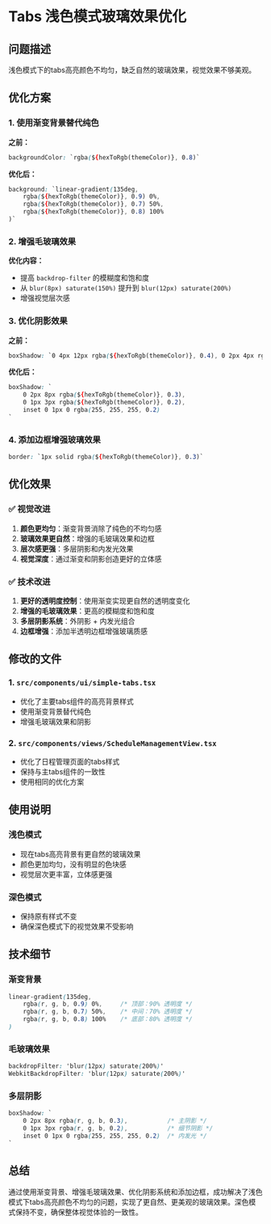 # Tabs 浅色模式玻璃效果优化

## 问题描述
浅色模式下的tabs高亮颜色不均匀，缺乏自然的玻璃效果，视觉效果不够美观。

## 优化方案

### 1. 使用渐变背景替代纯色
**之前：**
```css
backgroundColor: `rgba(${hexToRgb(themeColor)}, 0.8)`
```

**优化后：**
```css
background: `linear-gradient(135deg, 
    rgba(${hexToRgb(themeColor)}, 0.9) 0%, 
    rgba(${hexToRgb(themeColor)}, 0.7) 50%, 
    rgba(${hexToRgb(themeColor)}, 0.8) 100%
)`
```

### 2. 增强毛玻璃效果
**优化内容：**
- 提高 `backdrop-filter` 的模糊度和饱和度
- 从 `blur(8px) saturate(150%)` 提升到 `blur(12px) saturate(200%)`
- 增强视觉层次感

### 3. 优化阴影效果
**之前：**
```css
boxShadow: `0 4px 12px rgba(${hexToRgb(themeColor)}, 0.4), 0 2px 4px rgba(${hexToRgb(themeColor)}, 0.2)`
```

**优化后：**
```css
boxShadow: `
    0 2px 8px rgba(${hexToRgb(themeColor)}, 0.3),
    0 1px 3px rgba(${hexToRgb(themeColor)}, 0.2),
    inset 0 1px 0 rgba(255, 255, 255, 0.2)
`
```

### 4. 添加边框增强玻璃效果
```css
border: `1px solid rgba(${hexToRgb(themeColor)}, 0.3)`
```

## 优化效果

### ✅ 视觉改进
1. **颜色更均匀**：渐变背景消除了纯色的不均匀感
2. **玻璃效果更自然**：增强的毛玻璃效果和边框
3. **层次感更强**：多层阴影和内发光效果
4. **视觉深度**：通过渐变和阴影创造更好的立体感

### ✅ 技术改进
1. **更好的透明度控制**：使用渐变实现更自然的透明度变化
2. **增强的毛玻璃效果**：更高的模糊度和饱和度
3. **多层阴影系统**：外阴影 + 内发光组合
4. **边框增强**：添加半透明边框增强玻璃质感

## 修改的文件

### 1. `src/components/ui/simple-tabs.tsx`
- 优化了主要tabs组件的高亮背景样式
- 使用渐变背景替代纯色
- 增强毛玻璃效果和阴影

### 2. `src/components/views/ScheduleManagementView.tsx`
- 优化了日程管理页面的tabs样式
- 保持与主tabs组件的一致性
- 使用相同的优化方案

## 使用说明

### 浅色模式
- 现在tabs高亮背景有更自然的玻璃效果
- 颜色更加均匀，没有明显的色块感
- 视觉层次更丰富，立体感更强

### 深色模式
- 保持原有样式不变
- 确保深色模式下的视觉效果不受影响

## 技术细节

### 渐变背景
```css
linear-gradient(135deg, 
    rgba(r, g, b, 0.9) 0%,     /* 顶部：90% 透明度 */
    rgba(r, g, b, 0.7) 50%,    /* 中间：70% 透明度 */
    rgba(r, g, b, 0.8) 100%    /* 底部：80% 透明度 */
)
```

### 毛玻璃效果
```css
backdropFilter: 'blur(12px) saturate(200%)'
WebkitBackdropFilter: 'blur(12px) saturate(200%)'
```

### 多层阴影
```css
boxShadow: `
    0 2px 8px rgba(r, g, b, 0.3),           /* 主阴影 */
    0 1px 3px rgba(r, g, b, 0.2),           /* 细节阴影 */
    inset 0 1px 0 rgba(255, 255, 255, 0.2)  /* 内发光 */
`
```

## 总结

通过使用渐变背景、增强毛玻璃效果、优化阴影系统和添加边框，成功解决了浅色模式下tabs高亮颜色不均匀的问题，实现了更自然、更美观的玻璃效果。深色模式保持不变，确保整体视觉体验的一致性。
